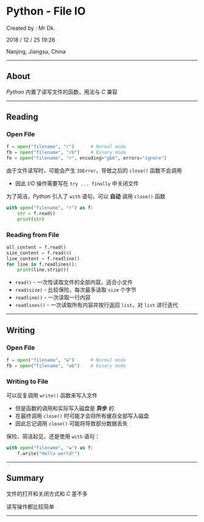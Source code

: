 # Python - File IO

Created by : Mr Dk.

2018 / 12 / 25 19:28

Nanjing, Jiangsu, China

---

## About

_Python_ 内置了读写文件的函数，用法与 _C_ 兼容

---

## Reading

### Open File

```python
f = open("filename", "r")      # Normal mode
fb = open("filename", "rb")    # Binary mode
fe = open("filename", "r", encoding="gbk", errors="ignore")
```

由于文件读写时，可能会产生 `IOError`，导致之后的 `close()` 函数不会调用

* 因此 _I/O_ 操作需要写在 `try ... finally` 中关闭文件

为了简洁，_Python_ 引入了 `with` 语句，可以 __自动__ 调用 `close()` 函数

```python
with open("filename", "r") as f:
    str = f.read()
    print(str)
```

### Reading from File

```python
all_content = f.read()
size_content = f.read(4)
line_content = f.readline()
for line in f.readlines():
    print(line.strip())
```

* `read()` - 一次性读取文件的全部内容，适合小文件
* `read(size)` - 比较保险，每次最多读取 `size` 个字节
* `readline()` - 一次读取一行内容
* `readlines()` - 一次读取所有内容并按行返回 `list`，对 `list` 进行迭代

---

## Writing

### Open File

```python
f = open("filename", "w")      # Normal mode
fb = open("filename", "wb")    # Binary mode
```

### Writing to File

可以反复调用 `write()` 函数来写入文件

* 但是函数的调用和实际写入磁盘是 __异步__ 的
* 在最终调用 `close()` 时可能才会将所有缓存全部写入磁盘
* 因此忘记调用 `close()` 可能将导致部分数据丢失

保险、简洁起见，还是使用 `with` 语句：

```python
with open("filename", "w") as f:
    f.write("Hello world!")
```

---

## Summary

文件的打开和关闭方式和 _C_ 差不多

读写操作都比较简单

---

